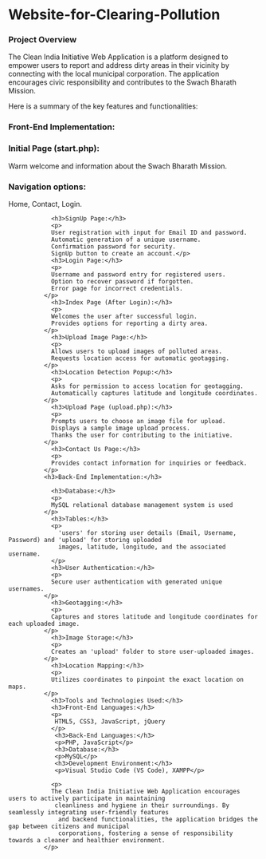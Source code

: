 # Website-for-Clearing-Pollution
<h3>Project Overview</h3>
              <p>
                The Clean India Initiative Web Application is a platform designed to empower users to report and 
                address dirty areas in their vicinity by connecting with the local municipal corporation. 
                The application encourages civic responsibility and contributes to the Swach Bharath Mission. </p>
                <p>
                  Here is a summary of the key features and functionalities:
                </p>
                <h3>Front-End Implementation:</h3>
                <h3>Initial Page (start.php):</h3>
                <p>
                Warm welcome and information about the Swach Bharath Mission.</p>
                <h3>Navigation options:</h3> 
                <p>Home, Contact, Login.</p>
              
                <h3>SignUp Page:</h3>
                <p>
                User registration with input for Email ID and password.
                Automatic generation of a unique username.
                Confirmation password for security.
                SignUp button to create an account.</p>
                <h3>Login Page:</h3>
                <p>
                Username and password entry for registered users.
                Option to recover password if forgotten.
                Error page for incorrect credentials.
              </p>
                <h3>Index Page (After Login):</h3>
                <p>
                Welcomes the user after successful login.
                Provides options for reporting a dirty area.
              </p>
                <h3>Upload Image Page:</h3>
                <p>
                Allows users to upload images of polluted areas.
                Requests location access for automatic geotagging.
              </p>
                <h3>Location Detection Popup:</h3>
                <p>
                Asks for permission to access location for geotagging.
                Automatically captures latitude and longitude coordinates.
              </p>
                <h3>Upload Page (upload.php):</h3>
                <p>
                Prompts users to choose an image file for upload.
                Displays a sample image upload process.
                Thanks the user for contributing to the initiative.
              </p>
                <h3>Contact Us Page:</h3>
                <p>
                Provides contact information for inquiries or feedback.
              </p>
              <h3>Back-End Implementation:</h3>
               
                <h3>Database:</h3>
                <p>
                MySQL relational database management system is used
              </p>
                <h3>Tables:</h3> 
                <p>
                  'users' for storing user details (Email, Username, Password) and 'upload' for storing uploaded 
                  images, latitude, longitude, and the associated username.
                </p>
                <h3>User Authentication:</h3>
                <p>
                Secure user authentication with generated unique usernames.
              </p>
                <h3>Geotagging:</h3>
                <p>
                Captures and stores latitude and longitude coordinates for each uploaded image.
              </p>
                <h3>Image Storage:</h3>
                <p>
                Creates an 'upload' folder to store user-uploaded images.
              </p>
                <h3>Location Mapping:</h3>
                <p>
                Utilizes coordinates to pinpoint the exact location on maps.
              </p>
                <h3>Tools and Technologies Used:</h3>
                <h3>Front-End Languages:</h3>
                <p>
                 HTML5, CSS3, JavaScript, jQuery
                </p>
                 <h3>Back-End Languages:</h3> 
                 <p>PHP, JavaScript</p>
                 <h3>Database:</h3> 
                 <p>MySQL</p>
                 <h3>Development Environment:</h3> 
                 <p>Visual Studio Code (VS Code), XAMPP</p>
              
                <p>
                The Clean India Initiative Web Application encourages users to actively participate in maintaining
                 cleanliness and hygiene in their surroundings. By seamlessly integrating user-friendly features
                  and backend functionalities, the application bridges the gap between citizens and municipal 
                  corporations, fostering a sense of responsibility towards a cleaner and healthier environment.
              </p>




